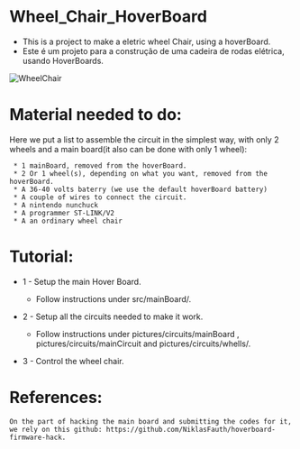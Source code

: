 # Wheel_Chair_HoverBoard
  * This is a project to make a eletric wheel Chair, using a hoverBoard.
  * Este é um projeto para a construção de uma cadeira de rodas elétrica, usando HoverBoards.
  
  ![WheelChair](https://github.com/arcanjolevi/Wheel_Chair_HoverBoard/blob/master/pictures/wheelChair/wheelChair1.jpeg)
  
# Material needed to do:
   
   Here we put a list to assemble the circuit in the simplest way, 
     with only 2 wheels and a main board(it also can be done with only 1 wheel):
     
     * 1 mainBoard, removed from the hoverBoard.
     * 2 Or 1 wheel(s), depending on what you want, removed from the hoverBoard.
     * A 36-40 volts baterry (we use the default hoverBoard battery)
     * A couple of wires to connect the circuit.
     * A nintendo nunchuck
     * A programmer ST-LINK/V2
     * A an ordinary wheel chair

# Tutorial:
   
   * 1 - Setup the main Hover Board.
   
      * Follow instructions under src/mainBoard/.     
      
   * 2 - Setup all the circuits needed to make it work.
   
      * Follow instructions under pictures/circuits/mainBoard , pictures/circuits/mainCircuit and
        pictures/circuits/whells/.  
   
   * 3 - Control the wheel chair.
   
   # References:
   
    On the part of hacking the main board and submitting the codes for it, 
    we rely on this github: https://github.com/NiklasFauth/hoverboard-firmware-hack.

